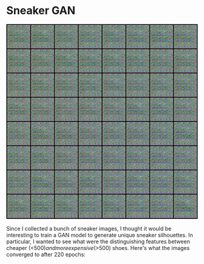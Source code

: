 # Sneaker GAN
<p align="center">
  <img width="512" height="512" src="cheap_sneaker.gif">
</p>

Since I collected a bunch of sneaker images, I thought it would be interesting to train a GAN model to generate unique sneaker silhouettes. In particular, I wanted to see what were the distinguishing features between cheaper (<$500) and more expensive (>$500) shoes. Here's what the images converged to after 220 epochs:
